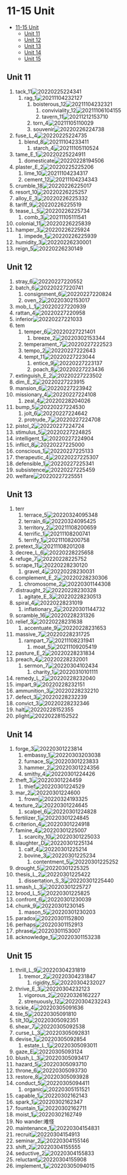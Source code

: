 # 11-15 Unit

- [11-15 Unit](#11-15-unit)
  - [Unit 11](#unit-11)
  - [Unit 12](#unit-12)
  - [Unit 13](#unit-13)
  - [Unit 14](#unit-14)
  - [Unit 15](#unit-15)

## Unit 11

1. tack_11![20220225224341](https://raw.githubusercontent.com/Logible/Image/main/note_image/20220225224341.png)
   1. rag_1![20211104232127](https://raw.githubusercontent.com/Logible/Image/main/note_image/20211104232127.png)
      1. boisterous_12![20211104232321](https://raw.githubusercontent.com/Logible/Image/main/note_image/20211104232321.png)
         1. conviviality_12![20211106104155](https://raw.githubusercontent.com/Logible/Image/main/note_image/20211106104155.png)
         2. tavern_11![20211212153710](https://raw.githubusercontent.com/Logible/Image/main/note_image/20211212153710.png)
      2. torn_4![20211105110029](https://raw.githubusercontent.com/Logible/Image/main/note_image/20211105110029.png)
      3. souvenir![20220226224738](https://raw.githubusercontent.com/Logible/Image/main/note_image/20220226224738.png)
2. fuse_L_4![20220225224735](https://raw.githubusercontent.com/Logible/Image/main/note_image/20220225224735.png)
   1. blend_8![20211104233411](https://raw.githubusercontent.com/Logible/Image/main/note_image/20211104233411.png)
      1. starch_4![20211105110524](https://raw.githubusercontent.com/Logible/Image/main/note_image/20211105110524.png)
3. tame_E_1![20220225224911](https://raw.githubusercontent.com/Logible/Image/main/note_image/20220225224911.png)
   1. domesticate![20220228194506](https://raw.githubusercontent.com/Logible/Image/main/note_image/20220228194506.png)
4. plaster_E_2![20220225225206](https://raw.githubusercontent.com/Logible/Image/main/note_image/20220225225206.png)
   1. lime_10![20211104234317](https://raw.githubusercontent.com/Logible/Image/main/note_image/20211104234317.png)
   2. cement_12![20211104234343](https://raw.githubusercontent.com/Logible/Image/main/note_image/20211104234343.png)
5. crumble_18![20220226225017](https://raw.githubusercontent.com/Logible/Image/main/note_image/20220226225017.png)
6. resort_10![20220226225257](https://raw.githubusercontent.com/Logible/Image/main/note_image/20220226225257.png)
7. alloy_E_3![20220226225332](https://raw.githubusercontent.com/Logible/Image/main/note_image/20220226225332.png)
8. tariff_9![20220226225519](https://raw.githubusercontent.com/Logible/Image/main/note_image/20220226225519.png)
9. tease_L_5![20220226225734](https://raw.githubusercontent.com/Logible/Image/main/note_image/20220226225734.png)
    1. comb_3![20211105111541](https://raw.githubusercontent.com/Logible/Image/main/note_image/20211105111541.png)
10. colonial_11![20220226225839](https://raw.githubusercontent.com/Logible/Image/main/note_image/20220226225839.png)
11. hamper_3![20220226225924](https://raw.githubusercontent.com/Logible/Image/main/note_image/20220226225924.png)
    1. impede_1![20220226225939](https://raw.githubusercontent.com/Logible/Image/main/note_image/20220226225939.png)
12. humidity_3![20220226230001](https://raw.githubusercontent.com/Logible/Image/main/note_image/20220226230001.png)
13. reign_5![20220226230149](https://raw.githubusercontent.com/Logible/Image/main/note_image/20220226230149.png)

## Unit 12

1. stray_6![20220227220552](https://raw.githubusercontent.com/Logible/Image/main/note_image/20220227220552.png)
2. batch_6![20220227220741](https://raw.githubusercontent.com/Logible/Image/main/note_image/20220227220741.png)
   1. consignment_6![20220227220824](https://raw.githubusercontent.com/Logible/Image/main/note_image/20220227220824.png)
   2. oven_2![20220302153017](https://raw.githubusercontent.com/Logible/Image/main/note_image/20220302153017.png)
3. mob_L_1![20220227220939](https://raw.githubusercontent.com/Logible/Image/main/note_image/20220227220939.png)
4. rattan_4![20220227220958](https://raw.githubusercontent.com/Logible/Image/main/note_image/20220227220958.png)
5. inferior![20220227221033](https://raw.githubusercontent.com/Logible/Image/main/note_image/20220227221033.png)
6. tem
   1. temper_6![20220227221401](https://raw.githubusercontent.com/Logible/Image/main/note_image/20220227221401.png)
      1. breeze_2![20220302153344](https://raw.githubusercontent.com/Logible/Image/main/note_image/20220302153344.png)
   2. temperament_7![20220227222523](https://raw.githubusercontent.com/Logible/Image/main/note_image/20220227222523.png)
   3. tempo_2![20220227222643](https://raw.githubusercontent.com/Logible/Image/main/note_image/20220227222643.png)
   4. tempt_11![20220227223044](https://raw.githubusercontent.com/Logible/Image/main/note_image/20220227223044.png)
      1. entice_9![20220227223137](https://raw.githubusercontent.com/Logible/Image/main/note_image/20220227223137.png)
      2. poach_8![20220227223436](https://raw.githubusercontent.com/Logible/Image/main/note_image/20220227223436.png)
7. extinguish_E_2![20220227223502](https://raw.githubusercontent.com/Logible/Image/main/note_image/20220227223502.png)
8. dim_E_2![20220227223915](https://raw.githubusercontent.com/Logible/Image/main/note_image/20220227223915.png)
9. mansion_6![20220227223942](https://raw.githubusercontent.com/Logible/Image/main/note_image/20220227223942.png)
10. missionary_4![20220227224108](https://raw.githubusercontent.com/Logible/Image/main/note_image/20220227224108.png)
    1. zeal_4![20220228204026](https://raw.githubusercontent.com/Logible/Image/main/note_image/20220228204026.png)
11. bump_5![20220227224530](https://raw.githubusercontent.com/Logible/Image/main/note_image/20220227224530.png)
    1. jolt_6![20220227224642](https://raw.githubusercontent.com/Logible/Image/main/note_image/20220227224642.png)
    2. protrude_7![20220227224708](https://raw.githubusercontent.com/Logible/Image/main/note_image/20220227224708.png)
12. pistol_2![20220227224724](https://raw.githubusercontent.com/Logible/Image/main/note_image/20220227224724.png)
13. stimulus_5![20220227224825](https://raw.githubusercontent.com/Logible/Image/main/note_image/20220227224825.png)
14. intelligent_1![20220227224904](https://raw.githubusercontent.com/Logible/Image/main/note_image/20220227224904.png)
15. inflict_8![20220227225000](https://raw.githubusercontent.com/Logible/Image/main/note_image/20220227225000.png)
16. conscious_1![20220227225133](https://raw.githubusercontent.com/Logible/Image/main/note_image/20220227225133.png)
17. therapeutic_4![20220227225307](https://raw.githubusercontent.com/Logible/Image/main/note_image/20220227225307.png)
18. defensible_1![20220227225341](https://raw.githubusercontent.com/Logible/Image/main/note_image/20220227225341.png)
19. subsistence![20220227225459](https://raw.githubusercontent.com/Logible/Image/main/note_image/20220227225459.png)
20. welfare![20220227225551](https://raw.githubusercontent.com/Logible/Image/main/note_image/20220227225551.png)

## Unit 13

1. terr
   1. terrace_5![20220324095348](https://raw.githubusercontent.com/Logible/Image/main/note_image/20220324095348.png)
   2. terrain_6![20220324095425](https://raw.githubusercontent.com/Logible/Image/main/note_image/20220324095425.png)
   3. territory_2![20211108200659](https://raw.githubusercontent.com/Logible/Image/main/note_image/20211108200659.png)
   4. terrific_1![20211108200741](https://raw.githubusercontent.com/Logible/Image/main/note_image/20211108200741.png)
   5. terrify_1![20211108200758](https://raw.githubusercontent.com/Logible/Image/main/note_image/20211108200758.png)
2. pretext_3![20211108201208](https://raw.githubusercontent.com/Logible/Image/main/note_image/20211108201208.png)
3. decree_L_6![20220228225658](https://raw.githubusercontent.com/Logible/Image/main/note_image/20220228225658.png)
4. refuge_7![20220228225752](https://raw.githubusercontent.com/Logible/Image/main/note_image/20220228225752.png)
5. scrape_11![20220228230120](https://raw.githubusercontent.com/Logible/Image/main/note_image/20220228230120.png)
   1. gravel_4![20220228230031](https://raw.githubusercontent.com/Logible/Image/main/note_image/20220228230031.png)
6. complement_E_2![20220228230306](https://raw.githubusercontent.com/Logible/Image/main/note_image/20220228230306.png)
   1. chromosome_2![20220301144308](https://raw.githubusercontent.com/Logible/Image/main/note_image/20220301144308.png)
7. distraught_2![20220228230328](https://raw.githubusercontent.com/Logible/Image/main/note_image/20220228230328.png)
    1. agitate_E_3![20220228230513](https://raw.githubusercontent.com/Logible/Image/main/note_image/20220228230513.png)
8. spiral_4![20220228231019](https://raw.githubusercontent.com/Logible/Image/main/note_image/20220228231019.png)
   1. inflationary_2![20220301144732](https://raw.githubusercontent.com/Logible/Image/main/note_image/20220301144732.png)
9. scramble_16![20220228231326](https://raw.githubusercontent.com/Logible/Image/main/note_image/20220228231326.png)
10. relief_3![20220228231638](https://raw.githubusercontent.com/Logible/Image/main/note_image/20220228231638.png)
    1. accentuate_9![20220228231653](https://raw.githubusercontent.com/Logible/Image/main/note_image/20220228231653.png)
11. massive_7![20220228231725](https://raw.githubusercontent.com/Logible/Image/main/note_image/20220228231725.png)
    1. rampart_7![20211108231941](https://raw.githubusercontent.com/Logible/Image/main/note_image/20211108231941.png)
       1. moat_5![20211109205419](https://raw.githubusercontent.com/Logible/Image/main/note_image/20211109205419.png)
12. pasture_E_2![20220228231834](https://raw.githubusercontent.com/Logible/Image/main/note_image/20220228231834.png)
13. preach_4![20220228232001](https://raw.githubusercontent.com/Logible/Image/main/note_image/20220228232001.png)
    1. sermon_7![20220304102434](https://raw.githubusercontent.com/Logible/Image/main/note_image/20220304102434.png)
       1. charity_1![20220310101111](https://raw.githubusercontent.com/Logible/Image/main/note_image/20220310101111.png)
14. remedy_L_2![20220228232040](https://raw.githubusercontent.com/Logible/Image/main/note_image/20220228232040.png)
15. impart_9![20220228232151](https://raw.githubusercontent.com/Logible/Image/main/note_image/20220228232151.png)
16. ammunition_3![20220228232210](https://raw.githubusercontent.com/Logible/Image/main/note_image/20220228232210.png)
17. defect_3![20220228232239](https://raw.githubusercontent.com/Logible/Image/main/note_image/20220228232239.png)
18. convict_3![20220228232346](https://raw.githubusercontent.com/Logible/Image/main/note_image/20220228232346.png)
19. halt![20220228152355](https://raw.githubusercontent.com/Logible/Image/main/note_image/20220228152355.png)
20. plight![20220228152522](https://raw.githubusercontent.com/Logible/Image/main/note_image/20220228152522.png)

## Unit 14

1. forge_3![20220301223814](https://raw.githubusercontent.com/Logible/Image/main/note_image/20220301223814.png)
   1. embassy_1![20220303203038](https://raw.githubusercontent.com/Logible/Image/main/note_image/20220303203038.png)
   2. furnace_S![20220301223833](https://raw.githubusercontent.com/Logible/Image/main/note_image/20220301223833.png)
   3. hammer_2![20220301224356](https://raw.githubusercontent.com/Logible/Image/main/note_image/20220301224356.png)
   4. smithy_4![20220301224426](https://raw.githubusercontent.com/Logible/Image/main/note_image/20220301224426.png)
2. theft_3![20220301224459](https://raw.githubusercontent.com/Logible/Image/main/note_image/20220301224459.png)
   1. thief![20220301224529](https://raw.githubusercontent.com/Logible/Image/main/note_image/20220301224529.png)
3. mar_2![20220301224600](https://raw.githubusercontent.com/Logible/Image/main/note_image/20220301224600.png)
   1. frown![20220324193325](https://raw.githubusercontent.com/Logible/Image/main/note_image/20220324193325.png)
4. texture_2![20220301224645](https://raw.githubusercontent.com/Logible/Image/main/note_image/20220301224645.png)
   1. scalpel_6![20220301224828](https://raw.githubusercontent.com/Logible/Image/main/note_image/20220301224828.png)
5. fertilizer_1![20220301224845](https://raw.githubusercontent.com/Logible/Image/main/note_image/20220301224845.png)
6. criterion_4![20220301224918](https://raw.githubusercontent.com/Logible/Image/main/note_image/20220301224918.png)
7. famine_4![20220301225007](https://raw.githubusercontent.com/Logible/Image/main/note_image/20220301225007.png)
    1. scarcity_10![20220301225033](https://raw.githubusercontent.com/Logible/Image/main/note_image/20220301225033.png)
8. slaughter_D![20220301225134](https://raw.githubusercontent.com/Logible/Image/main/note_image/20220301225134.png)
    1. calf_4![20220301225214](https://raw.githubusercontent.com/Logible/Image/main/note_image/20220301225214.png)
    2. bovine_3![20220301225234](https://raw.githubusercontent.com/Logible/Image/main/note_image/20220301225234.png)
       1. contentment_5![20220301225252](https://raw.githubusercontent.com/Logible/Image/main/note_image/20220301225252.png)
9. drought_5![20220301225325](https://raw.githubusercontent.com/Logible/Image/main/note_image/20220301225325.png)
10. thesis_L_2![20220301225422](https://raw.githubusercontent.com/Logible/Image/main/note_image/20220301225422.png)
    1. dissertation_S_3![20220301225440](https://raw.githubusercontent.com/Logible/Image/main/note_image/20220301225440.png)
11. smash_L_3![20220301225727](https://raw.githubusercontent.com/Logible/Image/main/note_image/20220301225727.png)
12. brood_L_5![20220301225825](https://raw.githubusercontent.com/Logible/Image/main/note_image/20220301225825.png)
13. confront_6![20220301230039](https://raw.githubusercontent.com/Logible/Image/main/note_image/20220301230039.png)
14. chunk_9![20220301230145](https://raw.githubusercontent.com/Logible/Image/main/note_image/20220301230145.png)
    1. mason_5![20220301230203](https://raw.githubusercontent.com/Logible/Image/main/note_image/20220301230203.png)
15. paradox![20220301152800](https://raw.githubusercontent.com/Logible/Image/main/note_image/20220301152800.png)
16. perhaps![20220301152913](https://raw.githubusercontent.com/Logible/Image/main/note_image/20220301152913.png)
17. phrase![20220301153007](https://raw.githubusercontent.com/Logible/Image/main/note_image/20220301153007.png)
18. acknowledge_1![20220301153238](https://raw.githubusercontent.com/Logible/Image/main/note_image/20220301153238.png)

## Unit 15

1. thrill_L_9![20220304231819](https://raw.githubusercontent.com/Logible/Image/main/note_image/20220304231819.png)
   1. tremor_2![20220304231847](https://raw.githubusercontent.com/Logible/Image/main/note_image/20220304231847.png)
      1. rigidity_5![20220304232027](https://raw.githubusercontent.com/Logible/Image/main/note_image/20220304232027.png)
2. thrive_E_3![20220304232123](https://raw.githubusercontent.com/Logible/Image/main/note_image/20220304232123.png)
   1. vigorous_2![20220326162227](https://raw.githubusercontent.com/Logible/Image/main/note_image/20220326162227.png)
   2. strenuously_12![20220304232243](https://raw.githubusercontent.com/Logible/Image/main/note_image/20220304232243.png)
3. tickle_4![20220305091636](https://raw.githubusercontent.com/Logible/Image/main/note_image/20220305091636.png)
4. tile_5![20220305091810](https://raw.githubusercontent.com/Logible/Image/main/note_image/20220305091810.png)
5. tilt_10![20220305092351](https://raw.githubusercontent.com/Logible/Image/main/note_image/20220305092351.png)
6. shear_7![20220305092538](https://raw.githubusercontent.com/Logible/Image/main/note_image/20220305092538.png)
7. curse_L_3![20220305092831](https://raw.githubusercontent.com/Logible/Image/main/note_image/20220305092831.png)
8. devise_1![20220305092854](https://raw.githubusercontent.com/Logible/Image/main/note_image/20220305092854.png)
    1. estate_L_1![20220305093011](https://raw.githubusercontent.com/Logible/Image/main/note_image/20220305093011.png)
9. gaze_E![20220305093124](https://raw.githubusercontent.com/Logible/Image/main/note_image/20220305093124.png)
10. blush_L_3![20220305093417](https://raw.githubusercontent.com/Logible/Image/main/note_image/20220305093417.png)
11. hazard_5![20220305093710](https://raw.githubusercontent.com/Logible/Image/main/note_image/20220305093710.png)
12. throne_6![20220305093730](https://raw.githubusercontent.com/Logible/Image/main/note_image/20220305093730.png)
13. restore_8![20220305093928](https://raw.githubusercontent.com/Logible/Image/main/note_image/20220305093928.png)
14. conduct_5![20220305094411](https://raw.githubusercontent.com/Logible/Image/main/note_image/20220305094411.png)
    1. organic![20220305151521](https://raw.githubusercontent.com/Logible/Image/main/note_image/20220305151521.png)
15. capable_1![20220302162143](https://raw.githubusercontent.com/Logible/Image/main/note_image/20220302162143.png)
16. spark_1![20220302162347](https://raw.githubusercontent.com/Logible/Image/main/note_image/20220302162347.png)
17. fountain_1![20220302162711](https://raw.githubusercontent.com/Logible/Image/main/note_image/20220302162711.png)
18. moist_1![20220302162749](https://raw.githubusercontent.com/Logible/Image/main/note_image/20220302162749.png)
19. No wander:难怪
20. maintenance_1![20220304154831](https://raw.githubusercontent.com/Logible/Image/main/note_image/20220304154831.png)
21. recruit![20220304154913](https://raw.githubusercontent.com/Logible/Image/main/note_image/20220304154913.png)
22. seminar_2![20220304155146](https://raw.githubusercontent.com/Logible/Image/main/note_image/20220304155146.png)
23. shift_2![20220304155555](https://raw.githubusercontent.com/Logible/Image/main/note_image/20220304155555.png)
24. seductive_2![20220304155833](https://raw.githubusercontent.com/Logible/Image/main/note_image/20220304155833.png)
25. reluctant![20220304155908](https://raw.githubusercontent.com/Logible/Image/main/note_image/20220304155908.png)
26. implement_1![20220305094015](https://raw.githubusercontent.com/Logible/Image/main/note_image/20220305094015.png)
